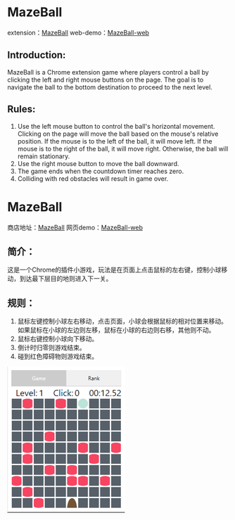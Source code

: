 # MazeBall
extension：[MazeBall](https://chromewebstore.google.com/detail/mazeball/jgaajcmknemljmpkgijmkabjopgljcmg?hl=zh-CN)
web-demo：[MazeBall-web](https://ball.ikeno.top/)

## Introduction:
MazeBall is a Chrome extension game where players control a ball by clicking the left and right mouse buttons on the page. The goal is to navigate the ball to the bottom destination to proceed to the next level.

## Rules:
1. Use the left mouse button to control the ball's horizontal movement. Clicking on the page will move the ball based on the mouse's relative position.
If the mouse is to the left of the ball, it will move left. If the mouse is to the right of the ball, it will move right. Otherwise, the ball will remain stationary.
2. Use the right mouse button to move the ball downward.
3. The game ends when the countdown timer reaches zero.
4. Colliding with red obstacles will result in game over.


# MazeBall
商店地址：[MazeBall](https://chromewebstore.google.com/detail/mazeball/jgaajcmknemljmpkgijmkabjopgljcmg?hl=zh-CN)
网页demo：[MazeBall-web](https://ball.ikeno.top/)

## 简介：
这是一个Chrome的插件小游戏，玩法是在页面上点击鼠标的左右键，控制小球移动，到达最下层目的地则进入下一关。
## 规则：
1. 鼠标左键控制小球左右移动，点击页面，小球会根据鼠标的相对位置来移动。
   如果鼠标在小球的左边则左移，鼠标在小球的右边则右移，其他则不动。
2. 鼠标右键控制小球向下移动。
3. 倒计时归零则游戏结束。
4. 碰到红色障碍物则游戏结束。


![screenshot](img/screenshot.png)
